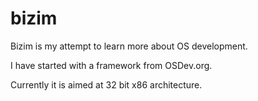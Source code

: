 # bizim

Bizim is my attempt to learn more about OS development.

I have started with a framework from OSDev.org.

Currently it is aimed at 32 bit x86 architecture.
